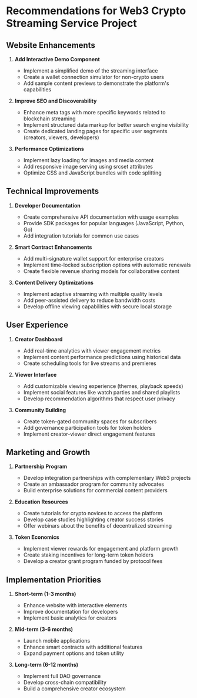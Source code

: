 # Recommendations for Web3 Crypto Streaming Service Project

## Website Enhancements

1. **Add Interactive Demo Component**
   - Implement a simplified demo of the streaming interface
   - Create a wallet connection simulator for non-crypto users
   - Add sample content previews to demonstrate the platform's capabilities

2. **Improve SEO and Discoverability**
   - Enhance meta tags with more specific keywords related to blockchain streaming
   - Implement structured data markup for better search engine visibility
   - Create dedicated landing pages for specific user segments (creators, viewers, developers)

3. **Performance Optimizations**
   - Implement lazy loading for images and media content
   - Add responsive image serving using srcset attributes
   - Optimize CSS and JavaScript bundles with code splitting

## Technical Improvements

1. **Developer Documentation**
   - Create comprehensive API documentation with usage examples
   - Provide SDK packages for popular languages (JavaScript, Python, Go)
   - Add integration tutorials for common use cases

2. **Smart Contract Enhancements**
   - Add multi-signature wallet support for enterprise creators
   - Implement time-locked subscription options with automatic renewals
   - Create flexible revenue sharing models for collaborative content

3. **Content Delivery Optimizations**
   - Implement adaptive streaming with multiple quality levels
   - Add peer-assisted delivery to reduce bandwidth costs
   - Develop offline viewing capabilities with secure local storage

## User Experience

1. **Creator Dashboard**
   - Add real-time analytics with viewer engagement metrics
   - Implement content performance predictions using historical data
   - Create scheduling tools for live streams and premieres

2. **Viewer Interface**
   - Add customizable viewing experience (themes, playback speeds)
   - Implement social features like watch parties and shared playlists
   - Develop recommendation algorithms that respect user privacy

3. **Community Building**
   - Create token-gated community spaces for subscribers
   - Add governance participation tools for token holders
   - Implement creator-viewer direct engagement features

## Marketing and Growth

1. **Partnership Program**
   - Develop integration partnerships with complementary Web3 projects
   - Create an ambassador program for community advocates
   - Build enterprise solutions for commercial content providers

2. **Education Resources**
   - Create tutorials for crypto novices to access the platform
   - Develop case studies highlighting creator success stories
   - Offer webinars about the benefits of decentralized streaming

3. **Token Economics**
   - Implement viewer rewards for engagement and platform growth
   - Create staking incentives for long-term token holders
   - Develop a creator grant program funded by protocol fees

## Implementation Priorities

1. **Short-term (1-3 months)**
   - Enhance website with interactive elements
   - Improve documentation for developers
   - Implement basic analytics for creators

2. **Mid-term (3-6 months)**
   - Launch mobile applications
   - Enhance smart contracts with additional features
   - Expand payment options and token utility

3. **Long-term (6-12 months)**
   - Implement full DAO governance
   - Develop cross-chain compatibility
   - Build a comprehensive creator ecosystem

